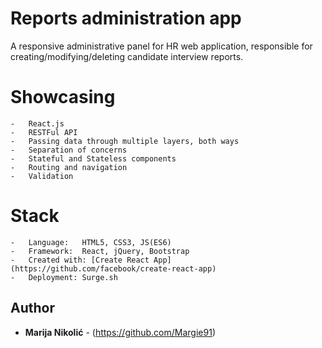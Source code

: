# Reports administration app

A responsive administrative panel for HR web application, responsible for creating/modifying/deleting candidate interview reports.


# Showcasing 

    -   React.js
    -   RESTFul API
    -   Passing data through multiple layers, both ways
    -   Separation of concerns
    -   Stateful and Stateless components
    -   Routing and navigation
    -   Validation

# Stack

    -   Language:   HTML5, CSS3, JS(ES6)
    -   Framework:  React, jQuery, Bootstrap
    -   Created with: [Create React App](https://github.com/facebook/create-react-app)
    -   Deployment: Surge.sh

## Author

* **Marija Nikolić** - (https://github.com/Margie91)
